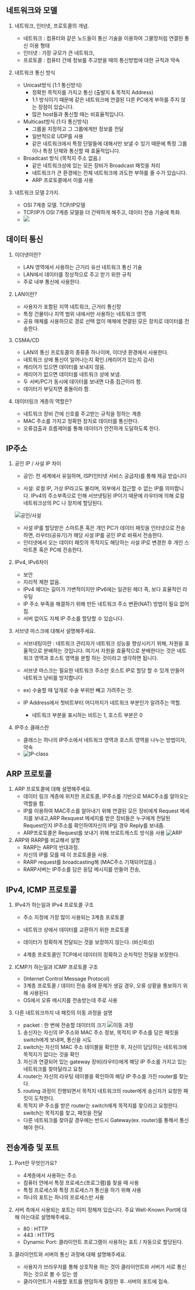 ## 네트워크와 모델
1. 네트워크, 인터넷, 프로토콜의 개념.
    - 네트워크 : 컴퓨터와 같은 노드들이 통신 기술을 이용하여 그물망처럼 연결된 통신 이용 형태
    - 인터넷 : 가장 규모가 큰 네트워크, 
    - 프로토콜 : 컴퓨터 간에 정보를 주고받을 때의 통신방법에 대한 규칙과 약속

2. 네트워크 통신 방식
    - Unicast방식 (1:1 통신방식)
      +  정확한 목적지를 가지고 통신 (출발지 & 목적지 Address)
      + 1:1 방식이기 때문에 같은 네트워크에 연결된 다른 PC에게 부하를 주지 않는 장점이 있습니다.
      + 많은 host들과 통신할 때는 비효율적입니다.
    - Multicast방식 (1:다 통신방식)
      + 그룹을 지정하고 그 그룹에게만 정보를 전달
      + 일반적으로 UDP를 사용
      + 같은 네트워크에서 특정 단말들에 대해서만 보낼 수 있기 때문에 특정 그룹이나 특정 단체와 통신할 때 효율적입니다.
    - Broadcast 방식 (목적지 주소 없음.)
      + 같은 네트워크상에 있는 모든 장비가 Broadcast 패킷을 처리
      + 네트워크가 큰 환경에는 전체 네트워크에 과도한 부하를 줄 수가 있습니다.
      + ARP 프로토콜에서 이를 사용

3. 네트워크 모델 2가지.
    - OSI 7계층 모델. TCP/IP모델
    - TCP/IP가 OSI 7계층 모델을 더 간략하게 해주고, 데이터 전송 기술에 특화.
    - ![](https://miro.medium.com/max/1400/1*tnEkvHfXNnhv7xAthT2sJQ.png)

## 데이터 통신

1. 이더넷이란?
    - LAN 영역에서 사용하는 근거리 유선 네트워크 통신 기술
    - LAN에서 데이터를 정상적으로 주고 받기 위한 규칙
    - 주로 내부 통신에 사용한다.
2. LAN이란?
    - 사용자가 포함된 지역 네트워크, 근거리 통신망
    - 특정 건물이나 지역 범위 내에서만 사용하는 네트워크 영역
    - 공유 매체를 사용하므로 경로 선택 없이 매체에 연결된 모든 장치로 데이터를 전송한다.

3. CSMA/CD
    - LAN의 통신 프로토콜의 종류중 하나이며, 이더넷 환경에서 사용한다.
    - 네트워크 상에 통신이 일어나는지 확인.(캐리어가 있는지 검사)
    - 캐리어가 있으면 데이터를 보내지 않음.
    - 캐리어가 없으면 데이터를 네트워크 상에 보냄.
    - 두 서버/PC가 동시에 데이터를 보내면 다중 접근이라 함.
    - 데이터가 부딪치면 충돌이라 함.

4. 데이터링크 계층의 역할은?  

    - 네트워크 장비 간에 신호를 주고받는 규칙을 정하는 계층
    - MAC 주소를 가지고 정확한 장치로 데이터를 통신한다.
    - 오류검출과 흐름제어를 통해 데이터가 안전하게 도달하도록 한다.

## IP주소

1. 공인 IP / 사설 IP 차이
    - 공인: 전 세계에서 유일하며, ISP(인터넷 서비스 공급자)를 통해 제공 받습니다

    - 사설:  로컬 IP, 가상 IP라고도 불리며, 외부에서 접근할 수 없는 IP를 의미합니다. IPv4의 주소부족으로 인해 서브넷팅된 IP이기 때문에 라우터에 의해 로컬 네트워크상의 PC 나 장치에 할당된다.

    ![공인/사설](https://media.vlpt.us/post-images/noyo0123/d48baef0-f353-11e9-82fb-f1a0dfd61574/image.png)

    + 사설 IP를 할당받은 스마트폰 혹은 개인 PC가 데이터 패킷을 인터넷으로 전송하면, 라우터(공유기)가 해당 사설 IP를 공인 IP로 바꿔서 전송한다.
    + 인터넷에서 오는 데이터 패킷의 목적지도 해당하는 사설 IP로 변경한 후 개인 스마트폰 혹은 PC에 전송한다.

2. IPv4, IPv6차이
    - 보안
    - 지리적 제한 없음.
    - IPv4 헤더는 길이가 가변적이지만 IPv6에는 일관된 헤더 즉, 보다 효율적인 라우팅
    - IP 주소 부족을 해결하기 위해 만든 네트워크 주소 변환(NAT) 방법이 필요 없어짐.
    - 서버 없이도 자체 IP 주소를 할당할 수 있습니다.

3. 서브넷 마스크에 대해서 설명해주세요.
    - 서브네팅이란 : 네트워크 관리자가 네트워크 성능을 향상시키기 위해, 자원을 효율적으로 분배하는 것입니다. 여기서 자원을 효율적으로 분배한다는 것은 네트워크 영역과 호스트 영역을 분할 하는 것이라고 생각하면 됩니다.

    -  서브넷 마스크는 필요한 네트워크 주소만 호스트 IP로 할당 할 수 있게 만들어 네트워크 낭비를 방지합니다
    - ex) 수술할 때 덮개로 수술 부위만 빼고 가려주는 것.
    - IP Address에서 첫비트부터 어디까지가 네트워크 부분인가 알려주는 역할.
        - 네트워크 부분을 표시하는 비트는 1, 호스트 부분은 0
4. IP주소 클래스란
    - 클래스는 하나의 IP주소에서 네트워크 영역과 호스트 영역을 나누는 방법이자, 약속
    - ![IP-class](https://img1.daumcdn.net/thumb/R1280x0/?scode=mtistory2&fname=https%3A%2F%2Ft1.daumcdn.net%2Fcfile%2Ftistory%2F99068D495BE8101D34)

## ARP 프로토콜
 1. ARP 프로토콜에 대해 설명해주세요.
    - 데이터 링크 계층에 위치한 프로토콜, IP주소를 기반으로 MAC주소를 알아오는 역할을 함.
    - IP를 이용하여 MAC주소를 알아내기 위해 연결된 모든 장비에게 Request 메세지를 보내고,ARP Resquest 메세지를 받은 장비들은 누구에게 전달된 Request인지 IP주소를 확인하여자신의 IP일 경우 Reply를 보내줌.
    - ARP프로토콜은 Request를 보내기 위해 브로트캐스트 방식을 사용
![ARP](https://img1.daumcdn.net/thumb/R1280x0/?scode=mtistory2&fname=https%3A%2F%2Fblog.kakaocdn.net%2Fdn%2Fcu3jsb%2FbtqZQITkf1C%2FSDAE50MorIbgBujCO4nJp0%2Fimg.png)
2. ARP와 RARP를 비교해서 설명
    - RARP는 ARP의 반대과정.
    - 자신의 IP를 모를 때 이 프로토콜을 사용.
    - RARP request를 broadcasting해 (MAC주소 기재되어있음.)
    - RARP서버는 IP주소를 담은 응답 메시지를 만들어 전송,

##  IPv4, ICMP 프로토콜
1. IPv4가 하는일과 IPv4 프로토콜 구조
    - 주소 지정에 가장 많이 사용되는 3계층 프로토콜
    - 네트워크 상에서 데이터를 교환하기 위한 프로토콜
    - 데이터가 정확하게 전달되는 것을 보장하지 않는다. (비신뢰성)

    - 4계층 프로토콜인 TCP에서 데이터의 정확하고 순차적인 전달을 보장한다.

2. ICMP가 하는일과 ICMP 프로토콜 구조
    - (Internet Control Message Protocol)
    - 3계층 프로토콜 / 데이터 전송 중에 문제가 생길 경우, 오류 상황을 통보하기 위해 사용된다
    - OS에서 오류 메시지를 전송받는데 주로 사용

3. 다른 네트워크까지 내 패킷의 이동 과정을 설명
    - packet : 한 번에 전송할 데이터의 크기
    ![이동 과정](https://img1.daumcdn.net/thumb/R1280x0/?scode=mtistory2&fname=https%3A%2F%2Fblog.kakaocdn.net%2Fdn%2FcVPfJs%2FbtqK4Jm17Qp%2FN5Mg7voU4CCuahBkiXN83k%2Fimg.png
    )
    1. 송신자는 자신의 IP 주소와 MAC 주소 정보, 목적지 IP 주소를 담은 패킷을 switch에게 보내며, 통신을 시도
    2. switch는 자신의 MAC 주소 테이블을 확인한 후, 자신이 담당하는 네트워크에 목적지가 없다는 것을 확인
    3. 자신과 연결되어 있는 gateway 장비(라우터)에게 해당 IP 주소를 가지고 있는 네트워크를 찾아달라고 요청
    4. router는 자신의 라우팅 테이블을 확인하여 해당 IP 주소를 가진 router를 찾는다.
    5. routing 과정이 진행되면서 목적지 네트워크의 router에게 송신자가 요청한 패킷이 도착한다.
    6. 목적지 IP 주소를 받은 router는 switch에게 목적지를 찾으라고 요청한다. switch는 목적지를 찾고, 패킷을 전달
    - 다른 네트워크를 찾아갈 경우에는 반드시 Gateway(ex. router)를 통해서 통신해야 한다.


## 전송계층 및 포트
1. Port란 무엇인가요?
    - 4계층에서 사용하는 주소
    - 컴퓨터 안에서 특정 프로세스(프로그램)를 찾을 때 사용
    - 특정 프로세스와 특정 프로세스가 통신을 하기 위해 사용
    - 하나의 포트는 하나의 프로세스만 사용

2. 서버 측에서 사용되는 포트는 이미 정해져 있습니다. 주요 Well-Known Port에 대해 아는대로 설명해주세요.
    - 80 : HTTP
    - 443 : HTTPS
    -  Dynamic Port: 클라이언트 프로그램이 사용하는 포트 / 자동으로 할당된다.
3. 클라이언트와 서버의 통신 과정에 대해 설명해주세요.
    - 사용자가 브라우저를 통해 상호작용 하는 것이 클라이언트와 서버가 서로 통신하는 것으로 볼 수 있는 셈
    - 클라이언트가 사용할 포트를 랜덤하게 결정한 후. 서버의 포트에 접속.

